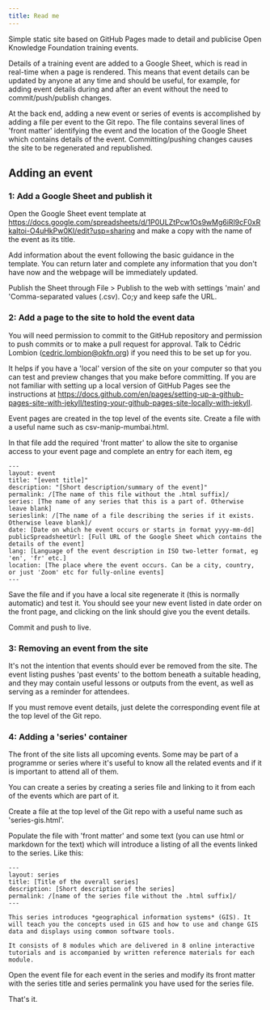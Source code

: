 ```yaml
---
title: Read me
---
```


Simple static site based on GitHub Pages made to detail and publicise Open Knowledge Foundation training events.

Details of a training event are added to a Google Sheet, which is read in real-time when a page is rendered. This means that event details can be updated by anyone at any time and should be useful, for example, for adding event details during and after an event without the need to commit/push/publish changes.

At the back end, adding a new event or series of events is accomplished by adding a file per event to the Git repo. The file contains several lines of 'front matter' identifying the event and the location of the Google Sheet which contains details of the event. Committing/pushing changes causes the site to be regenerated and republished.

## Adding an event

### 1: Add a Google Sheet and publish it

Open the Google Sheet event template at https://docs.google.com/spreadsheets/d/1P0ULZtPcw1Os9wMg6iRl9cF0xRkaItoi-O4uHkPw0KI/edit?usp=sharing and make a copy with the name of the event as its title.

Add information about the event following the basic guidance in the template. You can return later and complete any information that you don't have now and the webpage will be immediately updated.

Publish the Sheet through File > Publish to the web with settings 'main' and 'Comma-separated values (.csv). Co;y and keep safe the URL.

### 2: Add a page to the site to hold the event data

You will need permission to commit to the GitHub repository and permission to push commits or to make a pull request for approval. Talk to Cédric Lombion (cedric.lombion@okfn.org) if you need this to be set up for you.

It helps if you have a 'local' version of the site on your computer so that you can test and preview changes that you make before committing. If you are not familiar with setting up a local version of GitHub Pages see the instructions at https://docs.github.com/en/pages/setting-up-a-github-pages-site-with-jekyll/testing-your-github-pages-site-locally-with-jekyll.

Event pages are created in the top level of the events site. Create a file with a useful name such as csv-manip-mumbai.html. 

In that file add the required 'front matter' to allow the site to organise access to your event page and complete an entry for each item, eg

```
---
layout: event
title: "[event title]"
description: "[Short description/summary of the event]"
permalink: /[The name of this file without the .html suffix]/
series: [The name of any series that this is a part of. Otherwise leave blank]
serieslink: /[The name of a file describing the series if it exists. Otherwise leave blank]/
date: [Date on which he event occurs or starts in format yyyy-mm-dd]
publicSpreadsheetUrl: [Full URL of the Google Sheet which contains the details of the event]
lang: [Language of the event description in ISO two-letter format, eg 'en', 'fr' etc.]
location: [The place where the event occurs. Can be a city, country, or just 'Zoom' etc for fully-online events]
---
```

Save the file and if you have a local site regenerate it (this is normally automatic) and test it. You should see your new event listed in date order on the front page, and clicking on the link should give you the event details.

Commit and push to live.

### 3: Removing an event from the site

It's not the intention that events should ever be removed from the site. The event listing pushes 'past events' to the bottom beneath a suitable heading, and they may contain useful lessons or outputs from the event, as well as serving as a reminder for attendees.

If you must remove event details, just delete the corresponding event file at the top level of the Git repo.

### 4: Adding a 'series' container

The front of the site lists all upcoming events. Some may be part of a programme or series where it's useful to know all the related events and if it is important to attend all of them.

You can create a series by creating a series file and linking to it from each of the events which are part of it.

Create a file at the top level of the Git repo with a useful name such as 'series-gis.html'.

Populate the file with 'front matter' and some text (you can use html or markdown for the text) which will introduce a listing of all the events linked to the series. Like this:

```
---
layout: series
title: [Title of the overall series]
description: [Short description of the series]
permalink: /[name of the series file without the .html suffix]/
---

This series introduces *geographical information systems* (GIS). It will teach you the concepts used in GIS and how to use and change GIS data and displays using common software tools.

It consists of 8 modules which are delivered in 8 online interactive tutorials and is accompanied by written reference materials for each module.
```

Open the event file for each event in the series and modify its front matter with the series title and series permalink you have used for the series file.

That's it.
